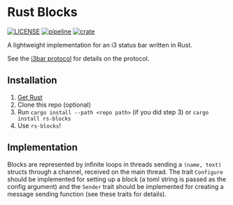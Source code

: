 Rust Blocks
===========

[![LICENSE](https://img.shields.io/badge/license-MIT-blue.svg)](LICENSE)
[![pipeline](https://gitlab.com/lewisbelcher/rs-blocks/badges/master/pipeline.svg)](https://gitlab.com/lewisbelcher/rs-blocks/pipelines)
[![crate](https://img.shields.io/crates/v/rs-blocks.svg)](https://crates.io/crates/rs-blocks)

A lightweight implementation for an i3 status bar written in Rust.

See the [i3bar protocol](https://i3wm.org/docs/i3bar-protocol.html) for details
on the protocol.

Installation
------------

1. [Get Rust](https://www.rust-lang.org/tools/install)
2. Clone this repo (optional)
3. Run `cargo install --path <repo path>` (if you did step 3) or `cargo install rs-blocks`
4. Use `rs-blocks`!

Implementation
--------------

Blocks are represented by infinite loops in threads sending a `(name, text)` structs
through a channel, received on the main thread. The trait `Configure` should be
implemented for setting up a block (a toml string is passed as the config argument)
and the `Sender` trait should be implemented for creating a message sending
function (see these traits for details).
